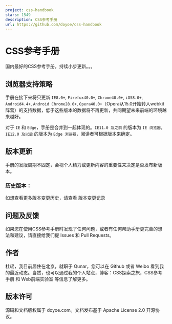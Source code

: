 ```yaml
---
project: css-handbook
stars: 1549
description: CSS参考手册
url: https://github.com/doyoe/css-handbook
---
```


CSS参考手册
=======

国内最好的CSS参考手册，持续小步更新。。。

浏览器支持策略
-------

手册在接下来将只更新 `IE8.0+`, `Firefox40.0+`, `Chrome40.0+`, `iOS8.0+`, `Android4.4+`, `Android Chrome28.0+`, `Opera40.0+`（Opera从15.0开始转入webkit阵营）的支持数据，低于这些版本的数据将不再更新，共同期望未来前端的环境越来越好。

对于 `IE` 和 `Edge`，手册是合并到一起体现的。`IE11.0 及之前` 的版本为 `IE 浏览器`，`IE12.0 及以后` 的版本为 `Edge 浏览器`，阅读者可根据版本来确定。

版本更新
----

手册的发版周期不固定，会视个人精力或更新内容的重要性来决定是否发布新版本。

### 历史版本：

如想查看更多版本变更历史，请查看 版本变更记录

问题及反馈
-----

如果您在使用CSS参考手册时发现了任何问题，或者有任何帮助手册更完善的想法和建议，请直接给我们提 Issues 和 Pull Requests。

作者
--

杜瑶，我目前居住在北京，就职于 Qunar，您可以在 Github 或者 Weibo 看到我的最近动态。当然，也可以通过我的个人站点，博客：CSS探索之旅，CSS参考手册 和 Web前端实验室 等信息了解更多。

版本许可
----

源码和文档版权属于 doyoe.com。文档发布基于 Apache License 2.0 开源协议。

